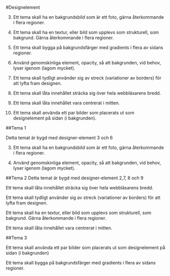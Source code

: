 
#Designelement

3. Ett tema skall ha en bakgrundsbild som är ett foto, gärna återkommande i flera regioner.

4. Ett tema skall ha en textur, eller bild som upplevs som strukturell, som bakgrund. Gärna återkommande i flera regioner.

5. Ett tema skall bygga på bakgrundsfärger med gradients i flera av sidans regioner.

6. Använd genomskinliga element, opacity, så att bakgrunden, vid behov, lyser igenom (lagom mycket).

7. Ett tema skall tydligt använder sig av streck (variationer av borders) för att lyfta fram designen.

8. Ett tema skall låta innehållet sträcka sig över hela webbläsarens bredd.

9. Ett tema skall låta innehållet vara centrerat i mitten.

10. Ett tema skall använda ett par bilder som placerats ut som designelement på sidan (i bakgrunden).


##Tema 1

Detta temat är bygd med designer-element 3 och 6

3. Ett tema skall ha en bakgrundsbild som är ett foto, gärna återkommande i flera regioner.

6. Använd genomskinliga element, opacity, så att bakgrunden, vid behov, lyser igenom (lagom mycket).




##Tema 2
Detta temat är bygd med designer-element 2,7, 8 och 9


Ett tema skall låta innehållet sträcka sig över hela webbläsarens bredd.

Ett tema skall tydligt använder sig av streck (variationer av borders) för att lyfta fram designen.

Ett tema skall ha en textur, eller bild som upplevs som strukturell, som bakgrund. Gärna återkommande i flera regioner.

Ett tema skall låta innehållet vara centrerat i mitten.


##Tema 3

Ett tema skall använda ett par bilder som placerats ut som designelement på sidan (i bakgrunden)


Ett tema skall bygga på bakgrundsfärger med gradients i flera av sidans regioner.
